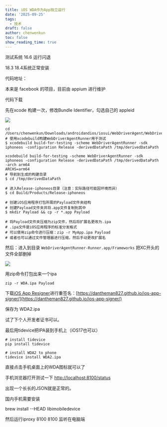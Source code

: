 ```yaml
---
title: iOS WDA作为App独立运行
date: '2025-09-25'
tags:
  - 技术
draft: false
author: chenwenkun
toc: false
show_reading_time: true
---
```

测试系统 16.6 运行闪退

18.3 18.4系统正常安装

代码地址：

本来是 facebook 的项目，目前由 appium 进行维护

代码下载

先在xcode 构建一次，修改Bundle Identifier，勾选自己的 appleid

![](https://prod-files-secure.s3.us-west-2.amazonaws.com/c205fb54-92b2-4987-8be3-972b67d27acc/cb756a73-27bc-4b0d-951a-858df3344b59/image.png?X-Amz-Algorithm=AWS4-HMAC-SHA256&X-Amz-Content-Sha256=UNSIGNED-PAYLOAD&X-Amz-Credential=ASIAZI2LB4666S4KCNQE%2F20251002%2Fus-west-2%2Fs3%2Faws4_request&X-Amz-Date=20251002T004759Z&X-Amz-Expires=3600&X-Amz-Security-Token=IQoJb3JpZ2luX2VjEIn%2F%2F%2F%2F%2F%2F%2F%2F%2F%2FwEaCXVzLXdlc3QtMiJHMEUCIEOqWseTkRHS%2BiBr2cAyNu9B3GZh03zU%2FllEe2yq7aeCAiEAihmIF1XXIIQQoc%2Bs8%2BiBXidxdtQ9%2B9LWZu9cgVYzl18q%2FwMIIhAAGgw2Mzc0MjMxODM4MDUiDCuE%2Bxte%2FnPqhrluACrcA2QH2vdZSi%2BEU0L6dFDc4ccgPyYfJn2TksSlMvXOZdDzrIybysDSpBfwATa4aIxd6NDkx055I5s7Lu06bK%2BtO1Ea%2FlyoO1cN545UsZjJbHaIzduYvBwBfcM1BNCQY660BPg0ZrZRxhxogWE0xktJUvQD7OzYLoJStZ5rc94QVlFbLl24nbbNta6GAHvPW3HFbbjHzKGjBn4ps7h%2FAhOwzRXsFzWXqjUL8BZqTJJTPnyRAm2k2JWfxZIEGR2S0Xg%2FiNVpoHg6HMGO5%2FmgY8H7C4wewFlGKg7FGaZH7P8Ncu6DANeEN7JoniKMmqvLcdmA0YinZ1DWa77M9p7YsZ3aSbMJR0I7KzwBwUpep%2FBX46Ck%2BHt82XrhTI%2Bf%2Fi%2Fjsdzx8CeOqwKcFHB06Nd5O7k6uR9sfXXyR2W%2ByEoHXslmrZoPCIois4QJOHAtgFHkY2mBQzoisjYOonAEFR7ncAagRNNKOMyrlO7nA7Rzk0kz%2BdJCvRinr2So1idwQ5Ac8AENdU6rijEiAQU7BT90CKemkGd0QPfuI7MyJ6%2FxSabEC6%2BZx%2Bj0v7jxy0EuPf0M6yaJWwCXSnwz6qGfxUkOTaBdy%2BeIa8yXRsIOdUeR23ugA5Oz5d1U7Bryzgs9hvXsMLyQ98YGOqUBdCu%2FMQPAzfz72M8ZB6Y%2ByyTpbn8knWA56EJwi3nNYrFM%2Fn%2FrGOSHbMsbAdj8tPskwKXfwldnRHXJPViJgY0y%2FWNpqmlk3grG4DmRFAEZ2%2FvDbqp901Ve4Yqi76uYUBUN7uY82kbbn%2BnK%2FqPSQPizXvzNoiMLyXGbI9CQGS4bdiCH3CSfCen4joqtxn0%2FJIcaDlf0JDy7YbVWkKwjsPX4SxogQczC&X-Amz-Signature=cd544d49bab500feac31efb5475cdad0833e6d4918d8013333b312a989c9cc0a&X-Amz-SignedHeaders=host&x-amz-checksum-mode=ENABLED&x-id=GetObject)

```shell
cd /Users/chenwenkun/Downloads/androidandios/iosui/WebDriverAgent/WebDriverAgent
# 使用xcodebuild构建WebDriverAgentRunner用于测试
$ xcodebuild build-for-testing -scheme WebDriverAgentRunner -sdk iphoneos -configuration Release -derivedDataPath /tmp/derivedDataPath

xcodebuild build-for-testing -scheme WebDriverAgentRunner -sdk iphoneos -configuration Release -derivedDataPath /tmp/derivedDataPath -arch arm64
ARCHS=arm64
# 导航到生成的构建目录
$ cd /tmp/derivedDataPath

# 进入Release-iphoneos目录（注意：实际路径可能因环境而异）
$ cd Build/Products/Release-iphoneos

# 创建iOS应用程序打包所需的Payload文件夹结构
# 创建Payload文件夹并将.app文件复制到其中
$ mkdir Payload && cp -r *.app Payload

# 将Payload文件夹压缩为zip文件，然后将扩展名更改为.ipa
# .ipa文件是iOS应用程序的标准分发格式
# 可以使用zip命令进行压缩：zip -r MyApp.ipa Payload
# 或者也可以通过文件管理器进行压缩，然后手动更改扩展名
```

然后：进入到目录 `WebDriverAgentRunner-Runner.app/Frameworks` 把XC开头的文件全部删掉

![](https://prod-files-secure.s3.us-west-2.amazonaws.com/c205fb54-92b2-4987-8be3-972b67d27acc/358b8d2b-1bfe-4fb9-beb5-83e1de5f201e/image.png?X-Amz-Algorithm=AWS4-HMAC-SHA256&X-Amz-Content-Sha256=UNSIGNED-PAYLOAD&X-Amz-Credential=ASIAZI2LB4666S4KCNQE%2F20251002%2Fus-west-2%2Fs3%2Faws4_request&X-Amz-Date=20251002T004759Z&X-Amz-Expires=3600&X-Amz-Security-Token=IQoJb3JpZ2luX2VjEIn%2F%2F%2F%2F%2F%2F%2F%2F%2F%2FwEaCXVzLXdlc3QtMiJHMEUCIEOqWseTkRHS%2BiBr2cAyNu9B3GZh03zU%2FllEe2yq7aeCAiEAihmIF1XXIIQQoc%2Bs8%2BiBXidxdtQ9%2B9LWZu9cgVYzl18q%2FwMIIhAAGgw2Mzc0MjMxODM4MDUiDCuE%2Bxte%2FnPqhrluACrcA2QH2vdZSi%2BEU0L6dFDc4ccgPyYfJn2TksSlMvXOZdDzrIybysDSpBfwATa4aIxd6NDkx055I5s7Lu06bK%2BtO1Ea%2FlyoO1cN545UsZjJbHaIzduYvBwBfcM1BNCQY660BPg0ZrZRxhxogWE0xktJUvQD7OzYLoJStZ5rc94QVlFbLl24nbbNta6GAHvPW3HFbbjHzKGjBn4ps7h%2FAhOwzRXsFzWXqjUL8BZqTJJTPnyRAm2k2JWfxZIEGR2S0Xg%2FiNVpoHg6HMGO5%2FmgY8H7C4wewFlGKg7FGaZH7P8Ncu6DANeEN7JoniKMmqvLcdmA0YinZ1DWa77M9p7YsZ3aSbMJR0I7KzwBwUpep%2FBX46Ck%2BHt82XrhTI%2Bf%2Fi%2Fjsdzx8CeOqwKcFHB06Nd5O7k6uR9sfXXyR2W%2ByEoHXslmrZoPCIois4QJOHAtgFHkY2mBQzoisjYOonAEFR7ncAagRNNKOMyrlO7nA7Rzk0kz%2BdJCvRinr2So1idwQ5Ac8AENdU6rijEiAQU7BT90CKemkGd0QPfuI7MyJ6%2FxSabEC6%2BZx%2Bj0v7jxy0EuPf0M6yaJWwCXSnwz6qGfxUkOTaBdy%2BeIa8yXRsIOdUeR23ugA5Oz5d1U7Bryzgs9hvXsMLyQ98YGOqUBdCu%2FMQPAzfz72M8ZB6Y%2ByyTpbn8knWA56EJwi3nNYrFM%2Fn%2FrGOSHbMsbAdj8tPskwKXfwldnRHXJPViJgY0y%2FWNpqmlk3grG4DmRFAEZ2%2FvDbqp901Ve4Yqi76uYUBUN7uY82kbbn%2BnK%2FqPSQPizXvzNoiMLyXGbI9CQGS4bdiCH3CSfCen4joqtxn0%2FJIcaDlf0JDy7YbVWkKwjsPX4SxogQczC&X-Amz-Signature=6b4cc0bc8fc05aca4d5d35fa87373b438237b1689dc7fb2adffaf396cbc8164e&X-Amz-SignedHeaders=host&x-amz-checksum-mode=ENABLED&x-id=GetObject)

用zip命令打包出来一个ipa

```shell
zip -r WDA.ipa Payload
```

下载[iOS App Resigner](https://zhida.zhihu.com/search?content_id=237756070&content_type=Article&match_order=1&q=iOS%20App%20Resigner&zd_token=eyJhbGciOiJIUzI1NiIsInR5cCI6IkpXVCJ9.eyJpc3MiOiJ6aGlkYV9zZXJ2ZXIiLCJleHAiOjE3NDQzNTQ0ODAsInEiOiJpT1MgQXBwIFJlc2lnbmVyIiwiemhpZGFfc291cmNlIjoiZW50aXR5IiwiY29udGVudF9pZCI6MjM3NzU2MDcwLCJjb250ZW50X3R5cGUiOiJBcnRpY2xlIiwibWF0Y2hfb3JkZXIiOjEsInpkX3Rva2VuIjpudWxsfQ.XGwOKX0ujlvhojSuRT3SlA0sDFnQK-FxDJr60CX6YqU&zhida_source=entity)进行重签名：[https://dantheman827.github.io/ios-app-signer/](https://dantheman827.github.io/ios-app-signer/)

保存为 WDA2.ipa

试了下个人开发者证书可以。

最后用tidevice把IPA装到手机上（iOS17也可以）

```shell
# install tidevice
pip install tidevice

# install WDA2 to phone
tidevice install WDA2.ipa
```

直接点击手机桌面上的WDA图标就可以了

手机浏览器打开测试一下 [http://localhost:8100/status](http://localhost:8100/status)

出现一个长长的JSON就是正常的。

国内手机需要安装

brew install --HEAD libimobiledevice

然后运行iproxy 8100 8100 监听在电脑端
